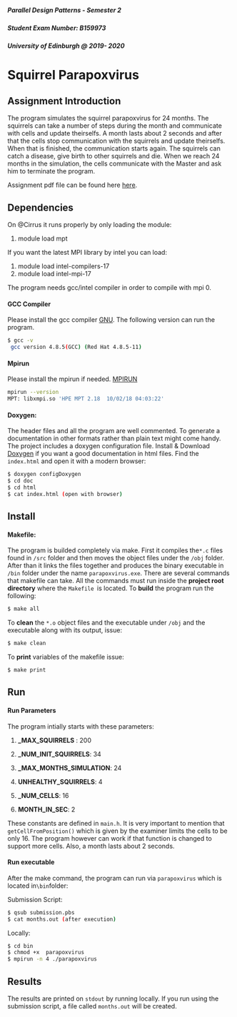 ##### Parallel Design Patterns - Semester 2
##### Student Exam Number: B159973
##### University of Edinburgh @ 2019- 2020
# Squirrel Parapoxvirus

## Assignment Introduction

The program simulates the squirrel parapoxvirus for 24 months. The squirrels can take a number of steps during the month and communicate with cells and update
theirselfs. A month lasts about 2 seconds and after that the cells stop communication with the squirrels and update theirselfs.
When that is finished, the communication starts again. The squirrels can catch a disease, give birth to other squirrels and die. 
When we reach 24 months in the simulation, the cells communicate with the Master and ask him to terminate the program. 

Assignment pdf file can be found here [here](ext/PDP_assignment.pdf).

## Dependencies

On @Cirrus it runs properly by only loading the module:
1. module load mpt

If you want the latest MPI library by intel you can load:
1. module  load intel-compilers-17
2. module  load intel-mpi-17 

The program needs gcc/intel compiler in order to compile with mpi 0.
#### GCC Compiler
 Please install the gcc compiler [GNU](https://gcc.gnu.org/).
The following version can run the program.
```sh
$ gcc -v
 gcc version 4.8.5(GCC) (Red Hat 4.8.5-11)
```
#### Mpirun
Please install the mpirun if needed. [MPIRUN](https://www.open-mpi.org/doc/v4.0/man1/mpirun.1.php)
```sh
mpirun --version
MPT: libxmpi.so 'HPE MPT 2.18  10/02/18 04:03:22'
```
#### Doxygen:
The header files and all the program are well commented. To generate a documentation in other formats rather than plain text might come handy. 
The project includes a doxygen configuration file. 
Install & Download [Doxygen](http://www.doxygen.org/download.html) if you want a good documentation in html files.
Find the  `index.html` and open it with a modern browser:
```sh
$ doxygen configDoxygen
$ cd doc
$ cd html
$ cat index.html (open with browser)
```

## Install

#### Makefile:
The program is builded  completely via make. First it compiles the`*.c` files found in `/src` folder and then moves the object files under the `/obj` folder. After than it links the files together and produces the binary executable  in `/bin` folder under the name `parapoxvirus.exe`. 
There are several commands that makefile can take. All the commands must run inside the **project root directory** where the `Makefile `is located.
To **build** the program run the following:
```sh
$ make all
```
To **clean** the  `*.o` object files and the executable under `/obj` and the executable along with its output, issue:
```sh
$ make clean
```
To **print**  variables of the makefile issue:
```sh
$ make print
```

## Run

#### Run Parameters
The program intially starts with these parameters:

1. **_MAX_SQUIRRELS** : 200

2. **_NUM_INIT_SQUIRRELS**: 34

3. **_MAX_MONTHS_SIMULATION**: 24

4. **UNHEALTHY_SQUIRRELS**: 4

5. **_NUM_CELLS**: 16

6. **MONTH_IN_SEC**:  2

These constants are defined in `main.h`. It is very important to mention that `getCellFromPosition()` which is given by the examiner limits the cells to be only 16. The program however can work if that function is changed to support more cells. Also, a month lasts about 2 seconds. 

#### Run executable
After the make command, the program can run via `parapoxvirus` which is located in`\bin`folder:

Submission Script:
```sh
$ qsub submission.pbs
$ cat months.out (after execution)
```

Locally:
```sh
$ cd bin
$ chmod +x  parapoxvirus
$ mpirun -n 4 ./parapoxvirus
```

## Results 
The results are printed on `stdout` by running locally. If you run using the submission script, a file called `months.out` will be created. 
